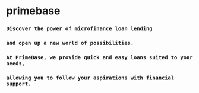 # primebase
### `Discover the power of microfinance loan lending `
### `and open up a new world of possibilities.` 
### `At PrimeBase, we provide quick and easy loans suited to your needs,` 
### `allowing you to follow your aspirations with financial support.`
